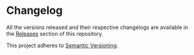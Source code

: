 # Changelog

All the versions released and their respective changelogs are available in the [Releases](../../releases) section of this repository.

This project adheres to [Semantic Versioning](https://semver.org/).